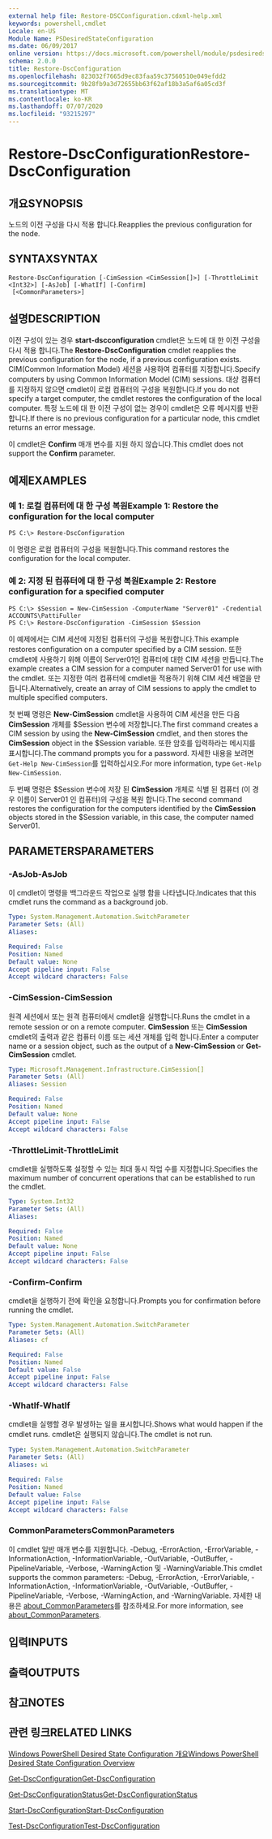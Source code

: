 ```yaml
---
external help file: Restore-DSCConfiguration.cdxml-help.xml
keywords: powershell,cmdlet
Locale: en-US
Module Name: PSDesiredStateConfiguration
ms.date: 06/09/2017
online version: https://docs.microsoft.com/powershell/module/psdesiredstateconfiguration/restore-dscconfiguration?view=powershell-5.1&WT.mc_id=ps-gethelp
schema: 2.0.0
title: Restore-DscConfiguration
ms.openlocfilehash: 823032f7665d9ec83faa59c37560510e049efdd2
ms.sourcegitcommit: 9b28fb9a3d72655bb63f62af18b3a5af6a05cd3f
ms.translationtype: MT
ms.contentlocale: ko-KR
ms.lasthandoff: 07/07/2020
ms.locfileid: "93215297"
---
```

# <span data-ttu-id="75299-103">Restore-DscConfiguration</span><span class="sxs-lookup"><span data-stu-id="75299-103">Restore-DscConfiguration</span></span>

## <span data-ttu-id="75299-104">개요</span><span class="sxs-lookup"><span data-stu-id="75299-104">SYNOPSIS</span></span>
<span data-ttu-id="75299-105">노드의 이전 구성을 다시 적용 합니다.</span><span class="sxs-lookup"><span data-stu-id="75299-105">Reapplies the previous configuration for the node.</span></span>

## <span data-ttu-id="75299-106">SYNTAX</span><span class="sxs-lookup"><span data-stu-id="75299-106">SYNTAX</span></span>

```
Restore-DscConfiguration [-CimSession <CimSession[]>] [-ThrottleLimit <Int32>] [-AsJob] [-WhatIf] [-Confirm]
 [<CommonParameters>]
```

## <span data-ttu-id="75299-107">설명</span><span class="sxs-lookup"><span data-stu-id="75299-107">DESCRIPTION</span></span>
<span data-ttu-id="75299-108">이전 구성이 있는 경우 **start-dscconfiguration** cmdlet은 노드에 대 한 이전 구성을 다시 적용 합니다.</span><span class="sxs-lookup"><span data-stu-id="75299-108">The **Restore-DscConfiguration** cmdlet reapplies the previous configuration for the node, if a previous configuration exists.</span></span>
<span data-ttu-id="75299-109">CIM(Common Information Model) 세션을 사용하여 컴퓨터를 지정합니다.</span><span class="sxs-lookup"><span data-stu-id="75299-109">Specify computers by using Common Information Model (CIM) sessions.</span></span>
<span data-ttu-id="75299-110">대상 컴퓨터를 지정하지 않으면 cmdlet이 로컬 컴퓨터의 구성을 복원합니다.</span><span class="sxs-lookup"><span data-stu-id="75299-110">If you do not specify a target computer, the cmdlet restores the configuration of the local computer.</span></span>
<span data-ttu-id="75299-111">특정 노드에 대 한 이전 구성이 없는 경우이 cmdlet은 오류 메시지를 반환 합니다.</span><span class="sxs-lookup"><span data-stu-id="75299-111">If there is no previous configuration for a particular node, this cmdlet returns an error message.</span></span>

<span data-ttu-id="75299-112">이 cmdlet은 **Confirm** 매개 변수를 지원 하지 않습니다.</span><span class="sxs-lookup"><span data-stu-id="75299-112">This cmdlet does not support the **Confirm** parameter.</span></span>

## <span data-ttu-id="75299-113">예제</span><span class="sxs-lookup"><span data-stu-id="75299-113">EXAMPLES</span></span>

### <span data-ttu-id="75299-114">예 1: 로컬 컴퓨터에 대 한 구성 복원</span><span class="sxs-lookup"><span data-stu-id="75299-114">Example 1: Restore the configuration for the local computer</span></span>

```
PS C:\> Restore-DscConfiguration
```

<span data-ttu-id="75299-115">이 명령은 로컬 컴퓨터의 구성을 복원합니다.</span><span class="sxs-lookup"><span data-stu-id="75299-115">This command restores the configuration for the local computer.</span></span>

### <span data-ttu-id="75299-116">예 2: 지정 된 컴퓨터에 대 한 구성 복원</span><span class="sxs-lookup"><span data-stu-id="75299-116">Example 2: Restore configuration for a specified computer</span></span>

```
PS C:\> $Session = New-CimSession -ComputerName "Server01" -Credential ACCOUNTS\PattiFuller
PS C:\> Restore-DscConfiguration -CimSession $Session
```

<span data-ttu-id="75299-117">이 예제에서는 CIM 세션에 지정된 컴퓨터의 구성을 복원합니다.</span><span class="sxs-lookup"><span data-stu-id="75299-117">This example restores configuration on a computer specified by a CIM session.</span></span>
<span data-ttu-id="75299-118">또한 cmdlet에 사용하기 위해 이름이 Server01인 컴퓨터에 대한 CIM 세션을 만듭니다.</span><span class="sxs-lookup"><span data-stu-id="75299-118">The example creates a CIM session for a computer named Server01 for use with the cmdlet.</span></span>
<span data-ttu-id="75299-119">또는 지정한 여러 컴퓨터에 cmdlet을 적용하기 위해 CIM 세션 배열을 만듭니다.</span><span class="sxs-lookup"><span data-stu-id="75299-119">Alternatively, create an array of CIM sessions to apply the cmdlet to multiple specified computers.</span></span>

<span data-ttu-id="75299-120">첫 번째 명령은 **New-CimSession** cmdlet을 사용하여 CIM 세션을 만든 다음 **CimSession** 개체를 $Session 변수에 저장합니다.</span><span class="sxs-lookup"><span data-stu-id="75299-120">The first command creates a CIM session by using the **New-CimSession** cmdlet, and then stores the **CimSession** object in the $Session variable.</span></span>
<span data-ttu-id="75299-121">또한 암호를 입력하라는 메시지를 표시합니다.</span><span class="sxs-lookup"><span data-stu-id="75299-121">The command prompts you for a password.</span></span>
<span data-ttu-id="75299-122">자세한 내용을 보려면 `Get-Help New-CimSession`를 입력하십시오.</span><span class="sxs-lookup"><span data-stu-id="75299-122">For more information, type `Get-Help New-CimSession`.</span></span>

<span data-ttu-id="75299-123">두 번째 명령은 $Session 변수에 저장 된 **CimSession** 개체로 식별 된 컴퓨터 (이 경우 이름이 Server01 인 컴퓨터)의 구성을 복원 합니다.</span><span class="sxs-lookup"><span data-stu-id="75299-123">The second command restores the configuration for the computers identified by the **CimSession** objects stored in the $Session variable, in this case, the computer named Server01.</span></span>

## <span data-ttu-id="75299-124">PARAMETERS</span><span class="sxs-lookup"><span data-stu-id="75299-124">PARAMETERS</span></span>

### <span data-ttu-id="75299-125">-AsJob</span><span class="sxs-lookup"><span data-stu-id="75299-125">-AsJob</span></span>
<span data-ttu-id="75299-126">이 cmdlet이 명령을 백그라운드 작업으로 실행 함을 나타냅니다.</span><span class="sxs-lookup"><span data-stu-id="75299-126">Indicates that this cmdlet runs the command as a background job.</span></span>

```yaml
Type: System.Management.Automation.SwitchParameter
Parameter Sets: (All)
Aliases:

Required: False
Position: Named
Default value: None
Accept pipeline input: False
Accept wildcard characters: False
```

### <span data-ttu-id="75299-127">-CimSession</span><span class="sxs-lookup"><span data-stu-id="75299-127">-CimSession</span></span>
<span data-ttu-id="75299-128">원격 세션에서 또는 원격 컴퓨터에서 cmdlet을 실행합니다.</span><span class="sxs-lookup"><span data-stu-id="75299-128">Runs the cmdlet in a remote session or on a remote computer.</span></span>
<span data-ttu-id="75299-129">**CimSession** 또는 **CimSession** cmdlet의 출력과 같은 컴퓨터 이름 또는 세션 개체를 입력 합니다.</span><span class="sxs-lookup"><span data-stu-id="75299-129">Enter a computer name or a session object, such as the output of a **New-CimSession** or **Get-CimSession** cmdlet.</span></span>

```yaml
Type: Microsoft.Management.Infrastructure.CimSession[]
Parameter Sets: (All)
Aliases: Session

Required: False
Position: Named
Default value: None
Accept pipeline input: False
Accept wildcard characters: False
```

### <span data-ttu-id="75299-130">-ThrottleLimit</span><span class="sxs-lookup"><span data-stu-id="75299-130">-ThrottleLimit</span></span>
<span data-ttu-id="75299-131">cmdlet을 실행하도록 설정할 수 있는 최대 동시 작업 수를 지정합니다.</span><span class="sxs-lookup"><span data-stu-id="75299-131">Specifies the maximum number of concurrent operations that can be established to run the cmdlet.</span></span>

```yaml
Type: System.Int32
Parameter Sets: (All)
Aliases:

Required: False
Position: Named
Default value: None
Accept pipeline input: False
Accept wildcard characters: False
```

### <span data-ttu-id="75299-132">-Confirm</span><span class="sxs-lookup"><span data-stu-id="75299-132">-Confirm</span></span>
<span data-ttu-id="75299-133">cmdlet을 실행하기 전에 확인을 요청합니다.</span><span class="sxs-lookup"><span data-stu-id="75299-133">Prompts you for confirmation before running the cmdlet.</span></span>

```yaml
Type: System.Management.Automation.SwitchParameter
Parameter Sets: (All)
Aliases: cf

Required: False
Position: Named
Default value: False
Accept pipeline input: False
Accept wildcard characters: False
```

### <span data-ttu-id="75299-134">-WhatIf</span><span class="sxs-lookup"><span data-stu-id="75299-134">-WhatIf</span></span>
<span data-ttu-id="75299-135">cmdlet을 실행할 경우 발생하는 일을 표시합니다.</span><span class="sxs-lookup"><span data-stu-id="75299-135">Shows what would happen if the cmdlet runs.</span></span>
<span data-ttu-id="75299-136">cmdlet은 실행되지 않습니다.</span><span class="sxs-lookup"><span data-stu-id="75299-136">The cmdlet is not run.</span></span>

```yaml
Type: System.Management.Automation.SwitchParameter
Parameter Sets: (All)
Aliases: wi

Required: False
Position: Named
Default value: False
Accept pipeline input: False
Accept wildcard characters: False
```

### <span data-ttu-id="75299-137">CommonParameters</span><span class="sxs-lookup"><span data-stu-id="75299-137">CommonParameters</span></span>
<span data-ttu-id="75299-138">이 cmdlet 일반 매개 변수를 지원합니다. -Debug, -ErrorAction, -ErrorVariable, -InformationAction, -InformationVariable, -OutVariable, -OutBuffer, -PipelineVariable, -Verbose, -WarningAction 및 -WarningVariable.</span><span class="sxs-lookup"><span data-stu-id="75299-138">This cmdlet supports the common parameters: -Debug, -ErrorAction, -ErrorVariable, -InformationAction, -InformationVariable, -OutVariable, -OutBuffer, -PipelineVariable, -Verbose, -WarningAction, and -WarningVariable.</span></span> <span data-ttu-id="75299-139">자세한 내용은 [about_CommonParameters](https://go.microsoft.com/fwlink/?LinkID=113216)를 참조하세요.</span><span class="sxs-lookup"><span data-stu-id="75299-139">For more information, see [about_CommonParameters](https://go.microsoft.com/fwlink/?LinkID=113216).</span></span>

## <span data-ttu-id="75299-140">입력</span><span class="sxs-lookup"><span data-stu-id="75299-140">INPUTS</span></span>

## <span data-ttu-id="75299-141">출력</span><span class="sxs-lookup"><span data-stu-id="75299-141">OUTPUTS</span></span>

## <span data-ttu-id="75299-142">참고</span><span class="sxs-lookup"><span data-stu-id="75299-142">NOTES</span></span>

## <span data-ttu-id="75299-143">관련 링크</span><span class="sxs-lookup"><span data-stu-id="75299-143">RELATED LINKS</span></span>

[<span data-ttu-id="75299-144">Windows PowerShell Desired State Configuration 개요</span><span class="sxs-lookup"><span data-stu-id="75299-144">Windows PowerShell Desired State Configuration Overview</span></span>](/powershell/scripting/dsc/overview/dscforengineers)

[<span data-ttu-id="75299-145">Get-DscConfiguration</span><span class="sxs-lookup"><span data-stu-id="75299-145">Get-DscConfiguration</span></span>](Get-DscConfiguration.md)

[<span data-ttu-id="75299-146">Get-DscConfigurationStatus</span><span class="sxs-lookup"><span data-stu-id="75299-146">Get-DscConfigurationStatus</span></span>](Get-DscConfigurationStatus.md)

[<span data-ttu-id="75299-147">Start-DscConfiguration</span><span class="sxs-lookup"><span data-stu-id="75299-147">Start-DscConfiguration</span></span>](Start-DscConfiguration.md)

[<span data-ttu-id="75299-148">Test-DscConfiguration</span><span class="sxs-lookup"><span data-stu-id="75299-148">Test-DscConfiguration</span></span>](Test-DscConfiguration.md)
